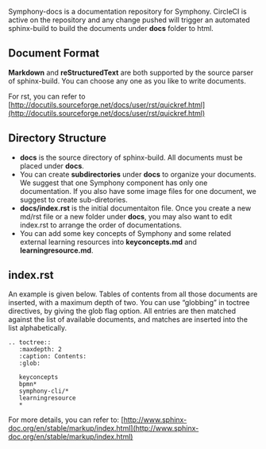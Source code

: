 Symphony-docs is a documentation repository for Symphony. CircleCI is active on the repository and any change pushed will trigger an automated sphinx-build to build the documents under **docs** folder to html.

## Document Format

**Markdown** and **reStructuredText** are both supported by the source parser of sphinx-build. You can choose any one as you like to write documents.

For rst, you can refer to [http://docutils.sourceforge.net/docs/user/rst/quickref.html](http://docutils.sourceforge.net/docs/user/rst/quickref.html) 

## Directory Structure

- **docs** is the source directory of sphinx-build. All documents must be placed under **docs**. 
- You can create **subdirectories** under **docs** to organize your documents. We suggest that one Symphony component has only one documentation. If you also have some image files for one document, we suggest to create sub-diretories.
- **docs/index.rst** is the initial documentaiton file. Once you create a new md/rst file or a new folder under **docs**, you may also want to edit index.rst to arrange the order of documentations. 
- You can add some key concepts of Symphony and some related external learning resources into **keyconcepts.md** and **learningresource.md**.

## index.rst
An example is given below. Tables of contents from all those documents are inserted, with a maximum depth of two. You can use “globbing” in toctree directives, by giving the glob flag option. All entries are then matched against the list of available documents, and matches are inserted into the list alphabetically. 
```
.. toctree::
   :maxdepth: 2
   :caption: Contents:
   :glob:

   keyconcepts
   bpmn*
   symphony-cli/*
   learningresource
   *
```
For more details, you can refer to: [http://www.sphinx-doc.org/en/stable/markup/index.html](http://www.sphinx-doc.org/en/stable/markup/index.html)

